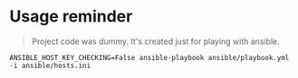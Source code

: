# Usage reminder

> Project code was dummy. It's created just for playing with ansible.

`ANSIBLE_HOST_KEY_CHECKING=False ansible-playbook ansible/playbook.yml -i ansible/hosts.ini`
